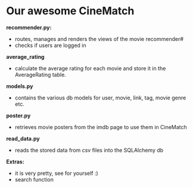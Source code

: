 # Our awesome CineMatch

**recommender.py:**

- routes, manages and renders the views of the movie recommender#
- checks if users are logged in

**average_rating**

- calculate the average rating for each movie and store it in the AverageRating table.

**models.py**

- contains the various db models for user, movie, link, tag, movie genre etc.

**poster.py**

- retrieves movie posters from the imdb page to use them in CineMatch

**read_data.py**

- reads the stored data from csv files into the SQLAlchemy db

**Extras:**

- it is very pretty, see for yourself :)
- search function
